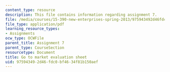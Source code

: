 ```yaml
---
content_type: resource
description: This file contains information regarding assignment 7.
file: /media/courses/15-390-new-enterprises-spring-2013/975943492d46fdc0bf4634f81b150aef_MIT15_390S13_assgn7sheet.pdf
file_type: application/pdf
learning_resource_types:
- Assignments
ocw_type: OCWFile
parent_title: Assignment 7
parent_type: CourseSection
resourcetype: Document
title: Go to market evaluation sheet
uid: 97594349-2d46-fdc0-bf46-34f81b150aef
---
```

